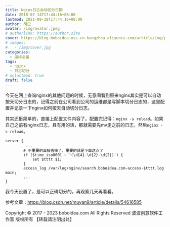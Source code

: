 ```yaml
---
title: Nginx日志自动切分日期
date: 2018-07-14T17:44:16+08:00
lastmod: 2021-09-28T17:44:16+08:00
author: 胡巴
avatar: /img/avatar.jpeg
# authorlink: https://author.site
cover: https://blog-boboidea.oss-cn-hangzhou.aliyuncs.com/article/img/posts/Nginx日志自动切分日期.jpg
# images:
#   - /img/cover.jpg
categories:
  - 运维必备
tags:
  - nginx
  - 日志切分
# nolastmod: true
draft: false
---
```


今天在网上查询nginx的其他问题的时候，无意间看到原来nginx其实是可以自动按天切分日志的，记得之前在公司看到公司的运维都是写脚本切分日志的，这里配置并记录一下nginx如何按天自动切分日志。

<!--more-->

其实还挺简单的，直接上配置文件内容了。配置完记得：`nginx -s reload`。如果自己之前有nginx日志，且有用的话，那就需要先mv走之前的日志，然后`nginx -s reload`。

    server {
             ...
            # 不重要的直接去掉了，重要的就是下面这点了
            if ($time_iso8601 ~ '(\d{4}-\d{2}-\d{2})') {
                set $tttt $1;
            }
            access_log /var/log/nginx/search.boboidea.com-access-$tttt.log main;
            ...
    }

我今天设置了，是可以正确切分的，再观察几天再看看。

参考文章：https://blog.csdn.net/muyan9/article/details/54616585

<!--declare-declare-->

Copyright &copy; 2017 - 2023 boboidea.com All Rights Reserved 波波创意软件工作室 版权所有 【转载请注明出处】
